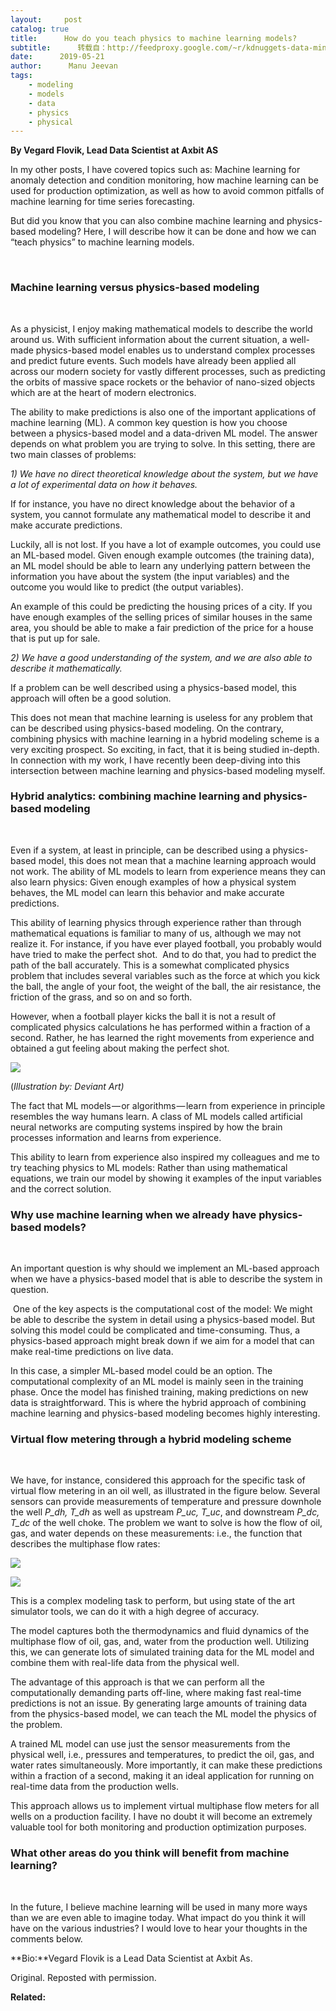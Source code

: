 ```yaml
---
layout:     post
catalog: true
title:      How do you teach physics to machine learning models?
subtitle:      转载自：http://feedproxy.google.com/~r/kdnuggets-data-mining-analytics/~3/RlZeU6HPmWY/physics-machine-learning-models.html
date:      2019-05-21
author:      Manu Jeevan
tags:
    - modeling
    - models
    - data
    - physics
    - physical
---
```


**By Vegard Flovik, Lead Data Scientist at Axbit AS**

In my other posts, I have covered topics such as: Machine learning for anomaly detection and condition monitoring, how machine learning can be used for production optimization, as well as how to avoid common pitfalls of machine learning for time series forecasting.

But did you know that you can also combine machine learning and physics-based modeling? Here, I will describe how it can be done and how we can “teach physics” to machine learning models.

 

### Machine learning versus physics-based modeling

 

As a physicist, I enjoy making mathematical models to describe the world around us. With sufficient information about the current situation, a well-made physics-based model enables us to understand complex processes and predict future events. Such models have already been applied all across our modern society for vastly different processes, such as predicting the orbits of massive space rockets or the behavior of nano-sized objects which are at the heart of modern electronics.

The ability to make predictions is also one of the important applications of machine learning (ML). A common key question is how you choose between a physics-based model and a data-driven ML model. The answer depends on what problem you are trying to solve. In this setting, there are two main classes of problems:

*1) We have no direct theoretical knowledge about the system, but we have a lot of experimental data on how it behaves.*

If for instance, you have no direct knowledge about the behavior of a system, you cannot formulate any mathematical model to describe it and make accurate predictions.

Luckily, all is not lost. If you have a lot of example outcomes, you could use an ML-based model. Given enough example outcomes (the training data), an ML model should be able to learn any underlying pattern between the information you have about the system (the input variables) and the outcome you would like to predict (the output variables).

An example of this could be predicting the housing prices of a city. If you have enough examples of the selling prices of similar houses in the same area, you should be able to make a fair prediction of the price for a house that is put up for sale.

*2) We have a good understanding of the system, and we are also able to describe it mathematically.*

If a problem can be well described using a physics-based model, this approach will often be a good solution.

This does not mean that machine learning is useless for any problem that can be described using physics-based modeling. On the contrary, combining physics with machine learning in a hybrid modeling scheme is a very exciting prospect. So exciting, in fact, that it is being studied in-depth. In connection with my work, I have recently been deep-diving into this intersection between machine learning and physics-based modeling myself.

### 

### Hybrid analytics: combining machine learning and physics-based modeling

 

Even if a system, at least in principle, can be described using a physics-based model, this does not mean that a machine learning approach would not work. The ability of ML models to learn from experience means they can also learn physics: Given enough examples of how a physical system behaves, the ML model can learn this behavior and make accurate predictions.

This ability of learning physics through experience rather than through mathematical equations is familiar to many of us, although we may not realize it. For instance, if you have ever played football, you probably would have tried to make the perfect shot.  And to do that, you had to predict the path of the ball accurately. This is a somewhat complicated physics problem that includes several variables such as the force at which you kick the ball, the angle of your foot, the weight of the ball, the air resistance, the friction of the grass, and so on and so forth.

However, when a football player kicks the ball it is not a result of complicated physics calculations he has performed within a fraction of a second. Rather, he has learned the right movements from experience and obtained a gut feeling about making the perfect shot.

![](https://www.kdnuggets.com/wp-content/uploads/the-physics-of-football.jpg)


(*Illustration by: Deviant Art)*

The fact that ML models — or algorithms — learn from experience in principle resembles the way humans learn. A class of ML models called artificial neural networks are computing systems inspired by how the brain processes information and learns from experience.

This ability to learn from experience also inspired my colleagues and me to try teaching physics to ML models: Rather than using mathematical equations, we train our model by showing it examples of the input variables and the correct solution.

### 

### Why use machine learning when we already have physics-based models?

 

An important question is why should we implement an ML-based approach when we have a physics-based model that is able to describe the system in question.

 One of the key aspects is the computational cost of the model: We might be able to describe the system in detail using a physics-based model. But solving this model could be complicated and time-consuming. Thus, a physics-based approach might break down if we aim for a model that can make real-time predictions on live data.

In this case, a simpler ML-based model could be an option. The computational complexity of an ML model is mainly seen in the training phase. Once the model has finished training, making predictions on new data is straightforward. This is where the hybrid approach of combining machine learning and physics-based modeling becomes highly interesting.

### Virtual flow metering through a hybrid modeling scheme

 

We have, for instance, considered this approach for the specific task of virtual flow metering in an oil well, as illustrated in the figure below. Several sensors can provide measurements of temperature and pressure downhole the well *P_dh, T_dh* as well as upstream *P_uc, T_uc*, and downstream *P_dc, T_dc* of the well choke. The problem we want to solve is how the flow of oil, gas, and water depends on these measurements: i.e., the function that describes the multiphase flow rates:

![](https://www.kdnuggets.com/wp-content/uploads/function-that-describes-multiphase-flowrates.jpg)


![](https://www.kdnuggets.com/wp-content/uploads/virtual-flow-metering-using-machine-learning-1024x619.jpg)


This is a complex modeling task to perform, but using state of the art simulator tools, we can do it with a high degree of accuracy.

The model captures both the thermodynamics and fluid dynamics of the multiphase flow of oil, gas, and, water from the production well. Utilizing this, we can generate lots of simulated training data for the ML model and combine them with real-life data from the physical well.

The advantage of this approach is that we can perform all the computationally demanding parts off-line, where making fast real-time predictions is not an issue. By generating large amounts of training data from the physics-based model, we can teach the ML model the physics of the problem.

A trained ML model can use just the sensor measurements from the physical well, i.e., pressures and temperatures, to predict the oil, gas, and water rates simultaneously. More importantly, it can make these predictions within a fraction of a second, making it an ideal application for running on real-time data from the production wells.

This approach allows us to implement virtual multiphase flow meters for all wells on a production facility. I have no doubt it will become an extremely valuable tool for both monitoring and production optimization purposes.

### What other areas do you think will benefit from machine learning?

 

In the future, I believe machine learning will be used in many more ways than we are even able to imagine today. What impact do you think it will have on the various industries? I would love to hear your thoughts in the comments below.

**Bio:**Vegard Flovik is a Lead Data Scientist at Axbit As.

Original. Reposted with permission.

**Related:**


